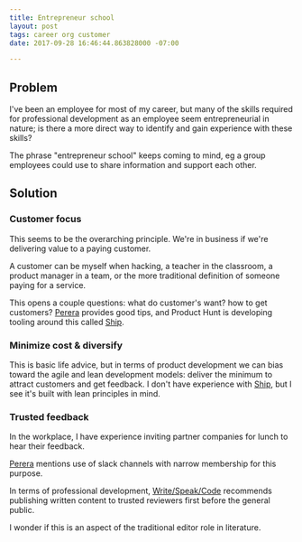 ```yaml
---
title: Entrepreneur school
layout: post
tags: career org customer
date: 2017-09-28 16:46:44.863828000 -07:00

---
```



## Problem

I've been an employee for most of my career, but many of the skills required for professional development as an employee seem entrepreneurial in nature; is there a more direct way to identify and gain experience with these skills?

The phrase "entrepreneur school" keeps coming to mind, eg a group employees could use to share information and support each other.

## Solution

### Customer focus

This seems to be the overarching principle. We're in business if we're delivering value to a paying customer.

A customer can be myself when hacking, a teacher in the classroom, a product manager in a team, or the more traditional definition of someone paying for a service.

This opens a couple questions: what do customer's want? how to get customers? [Perera] provides good tips, and Product Hunt is developing tooling around this called [Ship][Ship].

### Minimize cost & diversify

This is basic life advice, but in terms of product development we can bias toward the agile and lean development models: deliver the minimum to attract customers and get feedback. I don't have experience with [Ship], but I see it's built with lean principles in mind.

### Trusted feedback

In the workplace, I have experience inviting partner companies for lunch to hear their feedback.

[Perera] mentions use of slack channels with narrow membership for this purpose.

In terms of professional development, [Write/Speak/Code](http://www.writespeakcode.com/) recommends publishing written content to trusted reviewers first before the general public.

I wonder if this is an aspect of the traditional editor role in literature.

[Perera]: https://dev.to/laktek/what-i-learned-building-pagerestfrom-an-idea-to-paying-customers-in-7-days-d9a "What I learned building Page.REST — from idea to paying customers in 7 days"
[Ship]: https://www.producthunt.com/ship


